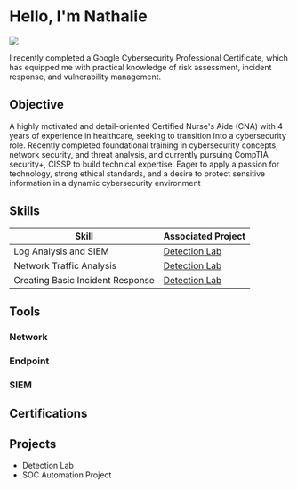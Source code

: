 # Hello, I'm Nathalie 
<a href="https://linkedin.com"><img src="https://img.shields.io/badge/-LinkedIn-0072b1?&style=for-the-badge&logo=linkedin&logoColor=white" /></a>


 I recently completed a Google Cybersecurity Professional Certificate, which has equipped me with practical knowledge of risk assessment, incident response, and vulnerability management.

## Objective

A highly motivated and detail-oriented Certified Nurse's Aide (CNA) with 4 years of experience in healthcare, seeking to transition into a cybersecurity role. Recently completed foundational training in cybersecurity concepts, network security, and threat analysis, and currently pursuing CompTIA security+, CISSP to build technical expertise. Eager to apply a passion for technology, strong ethical standards, and a desire to protect sensitive information in a dynamic cybersecurity environment

## Skills

| Skill                                         | Associated Project         |
|-----------------------------------------------|----------------------------|
| Log Analysis and SIEM                              | <a href="https://google.com">Detection Lab</a>|
| Network Traffic Analysis                                | <a href="https://google.com">Detection Lab</a>|
| Creating Basic Incident Response              | <a href="https://google.com">Detection Lab</a>|     


## Tools

### Network


### Endpoint

### SIEM


## Certifications


## Projects
- Detection Lab
- SOC Automation Project
